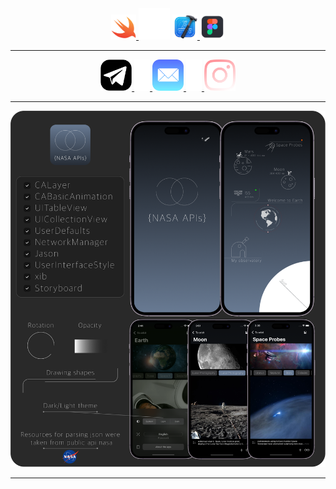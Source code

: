 <div align="center">
  
  <div align="center">
  <a href=https://www.instagram.com/iamkorobitsyn>
    <img src="https://github.com/iamkorobitsyn/iamkorobitsyn/blob/main/swiftIcon.png"
         alt="LinkedIn Badge" title="Instagram" alt="Java" width="40" height="40"/>
</a>

<img src="https://github.com/iamkorobitsyn/iamkorobitsyn/blob/main/headSeparator.png" alt="LinkedIn Badge" title="Instagram" alt="Java" width="50" height="50"/> 
</a>
<a href=https://www.instagram.com/iamkorobitsyn>
    <img src="https://github.com/iamkorobitsyn/iamkorobitsyn/blob/main/xcodeIcon.png"
         alt="LinkedIn Badge" title="Instagram" alt="Java" width="40" height="40"/>
</a>
<a href=https://www.instagram.com/iamkorobitsyn>
   <img src="https://github.com/iamkorobitsyn/iamkorobitsyn/blob/main/figmaIcon.png"
        alt="LinkedIn Badge" title="Instagram" alt="Java" width="40" height="40"/>
  
---
  
</div>

<div align="center">
  <a href=https://www.instagram.com/iamkorobitsyn>
    <img src="https://github.com/iamkorobitsyn/iamkorobitsyn/blob/main/telegramIcon.png"
         alt="LinkedIn Badge" title="Instagram" alt="Java" width="50" height="50"/>
  </a>
  
  <a href=https://www.instagram.com/iamkorobitsyn>
    <img src="https://github.com/iamkorobitsyn/iamkorobitsyn/blob/main/socialSeparator.png"
         alt="LinkedIn Badge" title="Instagram" alt="Java" width="25" height="50"/>
  </a>
   <a href=https://www.instagram.com/iamkorobitsyn>
    <img src="https://github.com/iamkorobitsyn/iamkorobitsyn/blob/main/mailIcon.png"
         alt="LinkedIn Badge" title="Instagram" alt="Java" width="50" height="50"/>
  </a>
  
  <a href=https://www.instagram.com/iamkorobitsyn>
    <img src="https://github.com/iamkorobitsyn/iamkorobitsyn/blob/main/socialSeparator.png"
         alt="LinkedIn Badge" title="Instagram" alt="Java" width="25" height="50"/>
  </a>
   <a href=https://www.instagram.com/iamkorobitsyn>
    <img src="https://github.com/iamkorobitsyn/iamkorobitsyn/blob/main/istagramIcon.png"
         alt="LinkedIn Badge" title="Instagram" alt="Java" width="50" height="50"/>
  </a>
</div>



</pre>



<div id="header" align="center">

---

</a>
   <a href=https://github.com/iamkorobitsyn/NASA-APIs>
    <img src="https://github.com/iamkorobitsyn/iamkorobitsyn/blob/main/nasaApisTest.png"
         alt="" title="NASA APIs" alt="Swift"/>
</a>
  

</div>

<div align="center">

</div>

---

<div id="header" align="center">




</div>

